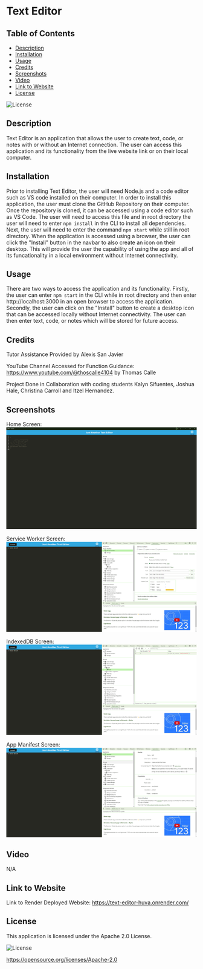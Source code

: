 # Text Editor

## Table of Contents

* [Description](#description)
* [Installation](#installation)
* [Usage](#usage)
* [Credits](#credits)
* [Screenshots](#screenshots)
* [Video](#video)
* [Link to Website](#link-to-website)
* [License](#license)

![License](https://img.shields.io/badge/License-Apache_2.0-blue.svg)

## Description

Text Editor is an application that allows the user to create text, code, or notes with or without an Internet connection. The user can access this application and its functionality from the live website link or on their local computer.

## Installation

Prior to installing Text Editor, the user will need Node.js and a code editor such as VS code installed on their computer. In order to install this application, the user must clone the GitHub Repository on their computer. Once the repository is cloned, it can be accessed using a code editor such as VS Code. The user will need to access this file and in root directory the user will need to enter `npm install` in the CLI to install all dependencies. Next, the user will need to enter the command `npm start` while still in root directory. When the application is accessed using a browser, the user can click the "Install" button in the navbar to also create an icon on their desktop. This will provide the user the capability of using the app and all of its funcationality in a local environment without Internet connectivity.

## Usage

There are two ways to access the application and its functionality. Firstly, the user can enter `npm start` in the CLI while in root directory and then enter http://localhost:3000 in an open browser to access the application. Secondly, the user can click on the "Install" button to create a desktop icon that can be accessed locally without Internet connectivity. The user can then enter text, code, or notes which will be stored for future access.

## Credits

Tutor Assistance Provided by Alexis San Javier

YouTube Channel Accessed for Function Guidance: https://www.youtube.com/@thoscalle4104 by Thomas Calle

Project Done in Collaboration with coding students Kalyn Sifuentes, Joshua Hale, Christina Carroll and Itzel Hernandez.

## Screenshots

Home Screen:
![Alt Text](./screenshots/homepage-screen.png)

Service Worker Screen:
![Alt Text](./screenshots/service-worker-screen.png)

IndexedDB Screen:
![Alt Text](./screenshots/indexedDB-screen.png)

App Manifest Screen:
![Alt Text](./screenshots/manifest-screen.png)

## Video

N/A

## Link to Website

Link to Render Deployed Website: https://text-editor-huva.onrender.com/

## License

This application is licensed under the Apache 2.0 License.

![License](https://img.shields.io/badge/License-Apache_2.0-blue.svg)

https://opensource.org/licenses/Apache-2.0